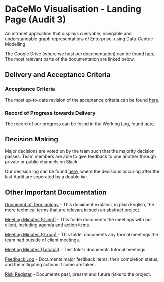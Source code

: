 # DaCeMo Visualisation - Landing Page (Audit 3)
An intranet application that displays queryable, navigable and understandable graph representations of Enterprise, using Data-Centric Modelling. 

The Google Drive (where we host our documentation) can be found [here](https://drive.google.com/drive/folders/1WjYbFm8Bo-LiOVIUo5V1L1T3OA2NqrcU?usp=sharing). The most relevant parts of the documentation are linked below.

## Delivery and Acceptance Criteria
### Acceptance Criteria
The most up-to-date revision of the acceptance criteria can be found [here](https://docs.google.com/document/d/1SHdLQG55HGzwzkL80NOvoNet_rAlMJIhJWk7JNr0DqY/edit).

### Record of Progress towards Delivery
The record of our progress can be found in the Working Log, found [here](https://drive.google.com/drive/folders/1F0TVDVpqSTOunYVmz1H9TRxEegeC2uEU). 

## Decision Making
Major decisions are voted on by the team such that the majority decision passes. Team members are able to give feedback to one another through private or public channels on Slack. 

Our decision log can be found [here](https://docs.google.com/spreadsheets/d/1EneWYG5v-6rGUECUeu6oOnYsO89gEMKV7tpnSM3B5iY/edit?usp=sharing), where the decisions occuring after the last Audit are seperated by a double bar.

## Other Important Documentation
[Document of Terminology](https://docs.google.com/document/d/19JrKCgMfuFxC9UMiUddSILWQbrNAHK5QwYo9YHuVCq8/edit?usp=sharing) - This document explains, in plain English, the more technical terms that are relevant in such an abstract project. 

[Meeting Minutes (Client)](https://drive.google.com/drive/folders/1itF2R-CSuwl4ndsbM9IxND6fQgra1L-S?usp=sharing) - This folder documents the meetings with our client, including agenda and action items. 

[Meeting Minutes (Group)](https://drive.google.com/drive/folders/1_aV8nk1iTIEDQqXfpiLfJIt98wacqaNN?usp=sharing) - This folder documents any formal meetings the team had outside of client meetings.

[Meeting Minutes (Tutorial)](https://drive.google.com/drive/folders/1EVf0rtFta_mMU0YTYTKv01-1qXnByU2B?usp=sharing) - This folder documents tutorial meetings.

[Feedback Log](https://drive.google.com/drive/folders/18DwHCNWPbn7vS9Wgz2ojq_kGW4YRXe8o?usp=sharing) - Documents major feedback items, their completion status, and the mitigating actions if some are taken. 

[Risk Register](https://docs.google.com/spreadsheets/d/15cjk4GX-KaRftcOXZ484HYL_66S_gcOAmfIb_lHQ5MQ/edit?usp=sharing) - Documents past, present and future risks to the project.
